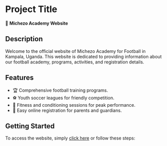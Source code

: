 # Project Title

🚀 **Michezo Academy Website**

## Description

Welcome to the official website of Michezo Academy for Football in Kampala, Uganda. This website is dedicated to providing information about our football academy, programs, activities, and registration details.

## Features

- 🏆 Comprehensive football training programs.
- ⚽ Youth soccer leagues for friendly competition.
- 💪 Fitness and conditioning sessions for peak performance.
- 📝 Easy online registration for parents and guardians.

## Getting Started

To access the website, simply [click here](#) or follow these steps:

